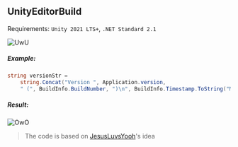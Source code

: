 ## UnityEditorBuild

Requirements: `Unity 2021 LTS+`, `.NET Standard 2.1`

![UwU](https://user-images.githubusercontent.com/115415388/218286170-7d1291af-4e16-4e7e-b609-8bf2de2fac72.png)

##### Example:
```csharp
string versionStr =
	string.Concat("Version ", Application.version,
	" (", BuildInfo.BuildNumber, ")\n", BuildInfo.Timestamp.ToString("MMMM M, yyyy"));
```

##### Result:
![OwO](https://user-images.githubusercontent.com/115415388/218285850-3f78dd24-25c0-4277-8c2d-13e8e42a28d3.png)

> The code is based on [JesusLuvsYooh](https://github.com/JesusLuvsYooh/BuildStripper)'s idea

